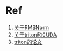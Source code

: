 # Ref
1. [关于RMSNorm](https://www.bilibili.com/video/BV1cqHrzREc3/?spm_id_from=333.337.search-card.all.click&vd_source=8a4545c25a1c1192fb4e7e037876e6f4)
2. [关于triton和CUDA](https://www.kapilsharma.dev/posts/deep-dive-into-triton-internals)
3. [triton的论文](https://www.eecs.harvard.edu/~htk/publication/2019-mapl-tillet-kung-cox.pdf)


